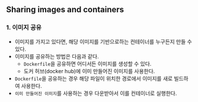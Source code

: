 ## Sharing images and containers

### 1. 이미지 공유

* 이미지를 가지고 있다면, 해당 이미지를 기반으로하는 컨테이너를 누구든지 만들 수 있다.
* 이미지를 공유하는 방법은 다음과 같다.
    * `Dockerfile`을 공유하면 어디서든 이미지를 생성할 수 있다.
    * 도커 허브(docker hub)에 이미 만들어진 이미지를 사용한다.
* `Dockerfile`을 공유하는 경우 해당 파일이 위치한 경로에서 이미지를 새로 빌드하여 사용한다.
* `이미 만들어진 이미지`를 사용하는 경우 다운받아서 이를 컨테이너로 실행한다.